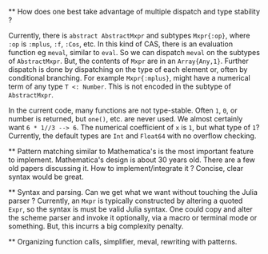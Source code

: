**  How does one best take advantage of multiple dispatch and
  type stability ?

Currently, there is `abstract AbstractMxpr` and subtypes
`Mxpr{:op}`, where `:op` is `:mplus`, `:f`, `:Cos`, etc. In this kind of
CAS, there is an evaluation function eg `meval`, similar to `eval`.
So we can dispatch `meval` on the subtypes of `AbstractMxpr`. But, the
contents of `Mxpr` are in an `Array{Any,1}`. Further dispatch is done by
dispatching on the type of each element or, often by conditional branching.
For example `Mxpr{:mplus}`, might have a numerical term of any type
`T <: Number`. This is not encoded in the subtype of `AbstractMxpr`.

In the current code, many functions are not type-stable. Often
`1`, `0`, or number is returned, but `one()`, etc. are never used.
We almost certainly want `6 * 1//3 --> 6`.  The numerical coefficient
of `x` is `1`, but what type of `1`? Currently, the default types
are `Int` and `Float64` with no overflow checking.

** Pattern matching similar to Mathematica's is the most important
feature to implement. Mathematica's design is about 30 years
old. There are a few old papers discussing it. How to
implement/integrate it ?  Concise, clear syntax would be great.

** Syntax and parsing. Can we get what we want without touching the Julia
parser ? Currently, an `Mxpr` is typically constructed by altering a
quoted `Expr`, so the syntax is must be valid Julia syntax. One could
copy and alter the scheme parser and invoke it optionally, via a macro
or terminal mode or something. But, this incurrs a big complexity penalty.

** Organizing function calls, simplifier, meval, rewriting with patterns.

